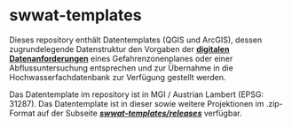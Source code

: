 # swwat-templates

Dieses repository enthält Datentemplates (QGIS und ArcGIS), dessen zugrundelegende Datenstruktur den Vorgaben der __[digitalen Datenanforderungen](https://www.bmlrt.gv.at/wasser/schutz-vor-hochwasser/richtlinien-leitfaeden/technische-richtlinien-fuer-gefahrenzonenplanung.html)__ eines Gefahrenzonenplanes oder einer Abflussuntersuchung entsprechen und zur Übernahme in die Hochwasserfachdatenbank zur Verfügung gestellt werden. 

Das Datentemplate im repository ist in MGI / Austrian Lambert (EPSG: 31287). Das Datentemplate ist in dieser sowie weitere Projektionen im .zip-Format auf der Subseite __[*swwat-templates/releases*](https://www.github.com/msgis/swwat-templates/releases)__ verfügbar.
